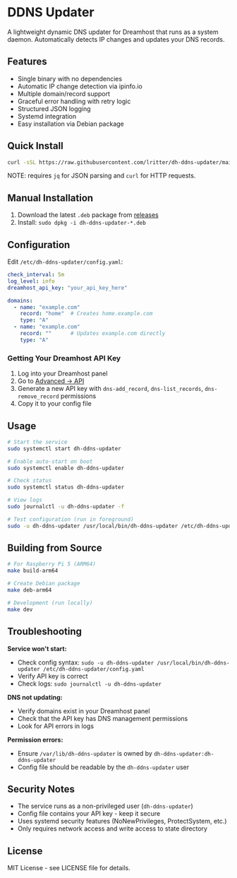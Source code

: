# DDNS Updater

A lightweight dynamic DNS updater for Dreamhost that runs as a system daemon. Automatically detects IP changes and updates your DNS records.

## Features

- Single binary with no dependencies
- Automatic IP change detection via ipinfo.io
- Multiple domain/record support
- Graceful error handling with retry logic
- Structured JSON logging
- Systemd integration
- Easy installation via Debian package

## Quick Install

```bash
curl -sSL https://raw.githubusercontent.com/lritter/dh-ddns-updater/main/install.sh | bash
```

NOTE: requires `jq` for JSON parsing and `curl` for HTTP requests.

## Manual Installation

1. Download the latest `.deb` package from [releases](https://github.com/lritter/dh-ddns-updater/releases)
2. Install: `sudo dpkg -i dh-ddns-updater-*.deb`

## Configuration

Edit `/etc/dh-ddns-updater/config.yaml`:

```yaml
check_interval: 5m
log_level: info
dreamhost_api_key: "your_api_key_here"

domains:
  - name: "example.com"
    record: "home"  # Creates home.example.com
    type: "A"
  - name: "example.com"
    record: ""      # Updates example.com directly  
    type: "A"
```

### Getting Your Dreamhost API Key

1. Log into your Dreamhost panel
2. Go to [Advanced → API](https://panel.dreamhost.com/?tree=home.api)
3. Generate a new API key with `dns-add_record`, `dns-list_records`,
   `dns-remove_record` permissions
4. Copy it to your config file

## Usage

```bash
# Start the service
sudo systemctl start dh-ddns-updater

# Enable auto-start on boot
sudo systemctl enable dh-ddns-updater

# Check status
sudo systemctl status dh-ddns-updater

# View logs
sudo journalctl -u dh-ddns-updater -f

# Test configuration (run in foreground)
sudo -u dh-ddns-updater /usr/local/bin/dh-ddns-updater /etc/dh-ddns-updater/config.yaml
```

## Building from Source

```bash
# For Raspberry Pi 5 (ARM64)
make build-arm64

# Create Debian package
make deb-arm64

# Development (run locally)
make dev
```

## Troubleshooting

**Service won't start:**

- Check config syntax: `sudo -u dh-ddns-updater /usr/local/bin/dh-ddns-updater /etc/dh-ddns-updater/config.yaml`
- Verify API key is correct
- Check logs: `sudo journalctl -u dh-ddns-updater`

**DNS not updating:**

- Verify domains exist in your Dreamhost panel
- Check that the API key has DNS management permissions
- Look for API errors in logs

**Permission errors:**

- Ensure `/var/lib/dh-ddns-updater` is owned by `dh-ddns-updater:dh-ddns-updater`
- Config file should be readable by the `dh-ddns-updater` user

## Security Notes

- The service runs as a non-privileged user (`dh-ddns-updater`)
- Config file contains your API key - keep it secure
- Uses systemd security features (NoNewPrivileges, ProtectSystem, etc.)
- Only requires network access and write access to state directory

## License

MIT License - see LICENSE file for details.
